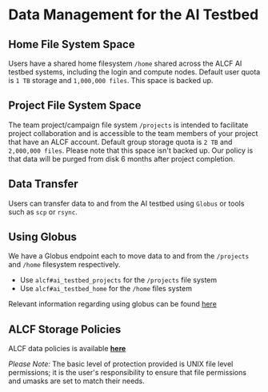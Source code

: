 # Data Management for the AI Testbed 

## Home File System Space

Users have a shared home filesystem `/home` shared across the ALCF AI testbed systems, including the login and compute nodes. Default user quota is `1 TB` storage and `1,000,000 files`. This space is backed up. 

## Project File System Space

The team project/campaign file system `/projects` is intended to facilitate project collaboration and is accessible to the team members of your project that have an ALCF account.  Default group storage quota is `2 TB` and `2,000,000 files`. Please note that this space isn't backed up.  Our policy is that data will be purged from disk 6 months after project completion.

## Data Transfer

Users can transfer data to and from the AI testbed using `Globus` or tools such as `scp` or `rsync`.

## Using Globus

We have a Globus endpoint each to move data to and from the `/projects` and `/home` filesystem respectively.

+ Use `alcf#ai_testbed_projects` for the `/projects` file system
+ Use `alcf#ai_testbed_home` for the `/home` files system 

Relevant information regarding using globus can be found [here](https://www.alcf.anl.gov/support-center/theta-and-thetagpu/using-globus-theta)

## ALCF Storage Policies

ALCF data policies is available **[here](../../../policies/data-and-software-policies/data-policy.md)** 

*Please Note:* The basic level of protection provided is UNIX file level permissions; it is the user's responsibility to ensure that file permissions and umasks are set to match their needs.
